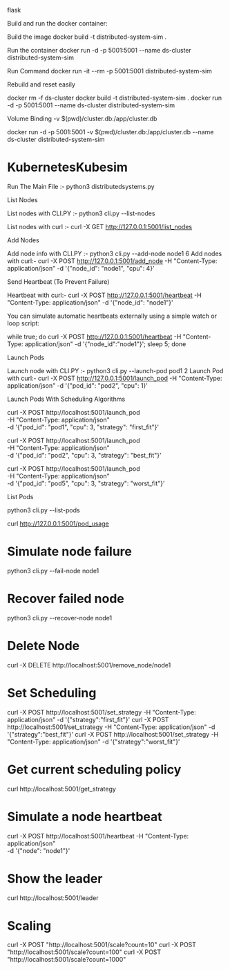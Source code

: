 flask

Build and run the docker container:

Build the image
docker build -t distributed-system-sim .

Run the container
docker run -d -p 5001:5001 --name ds-cluster distributed-system-sim

Run Command
docker run -it --rm -p 5001:5001 distributed-system-sim



Rebuild and reset easily

docker rm -f ds-cluster
docker build -t distributed-system-sim .
docker run -d -p 5001:5001 --name ds-cluster distributed-system-sim

Volume Binding
-v $(pwd)/cluster.db:/app/cluster.db

docker run -d -p 5001:5001 -v $(pwd)/cluster.db:/app/cluster.db --name ds-cluster distributed-system-sim



# KubernetesKubesim
Run The Main File :- python3 distributedsystems.py 

List Nodes 



List nodes with CLI.PY :-  python3 cli.py --list-nodes
 
List nodes with curl :- curl -X GET http://127.0.0.1:5001/list_nodes



Add Nodes



Add node info with CLI.PY :-  python3 cli.py --add-node node1 6
Add nodes with curl:- curl -X POST http://127.0.0.1:5001/add_node -H "Content-Type: application/json" -d '{"node_id": "node1", "cpu": 4}'



Send Heartbeat (To Prevent Failure)

Heartbeat with curl:- 
curl -X POST http://127.0.0.1:5001/heartbeat -H "Content-Type: application/json" -d '{"node_id": "node1"}'

You can simulate automatic heartbeats externally using a simple watch or loop script:

while true; do curl -X POST http://127.0.0.1:5001/heartbeat -H "Content-Type: application/json" -d '{"node_id":"node1"}'; sleep 5; done


Launch Pods


Launch node with CLI.PY :-  python3 cli.py --launch-pod pod1 2
Launch Pod with curl:- curl -X POST http://127.0.0.1:5001/launch_pod -H "Content-Type: application/json" -d '{"pod_id": "pod2", "cpu": 1}'


Launch Pods With Scheduling Algorithms

curl -X POST http://localhost:5001/launch_pod \
-H "Content-Type: application/json" \
-d '{"pod_id": "pod1", "cpu": 3, "strategy": "first_fit"}'

curl -X POST http://localhost:5001/launch_pod \
-H "Content-Type: application/json" \
-d '{"pod_id": "pod2", "cpu": 3, "strategy": "best_fit"}'

curl -X POST http://localhost:5001/launch_pod \
-H "Content-Type: application/json" \
-d '{"pod_id": "pod5", "cpu": 3, "strategy": "worst_fit"}'


List Pods

python3 cli.py --list-pods

curl http://127.0.0.1:5001/pod_usage


# Simulate node failure
python3 cli.py --fail-node node1

# Recover failed node
python3 cli.py --recover-node node1

# Delete Node

curl -X DELETE http://localhost:5001/remove_node/node1

# Set Scheduling 
curl -X POST http://localhost:5001/set_strategy -H "Content-Type: application/json" -d '{"strategy":"first_fit"}'
curl -X POST http://localhost:5001/set_strategy -H "Content-Type: application/json" -d '{"strategy":"best_fit"}'
curl -X POST http://localhost:5001/set_strategy -H "Content-Type: application/json" -d '{"strategy":"worst_fit"}'

# Get current scheduling policy 

curl http://localhost:5001/get_strategy

# Simulate a node heartbeat

curl -X POST http://localhost:5001/heartbeat -H "Content-Type: application/json" \
  -d '{"node": "node1"}'

# Show the leader

curl http://localhost:5001/leader

# Scaling

curl -X POST "http://localhost:5001/scale?count=10"
curl -X POST "http://localhost:5001/scale?count=100"
curl -X POST "http://localhost:5001/scale?count=1000"




















